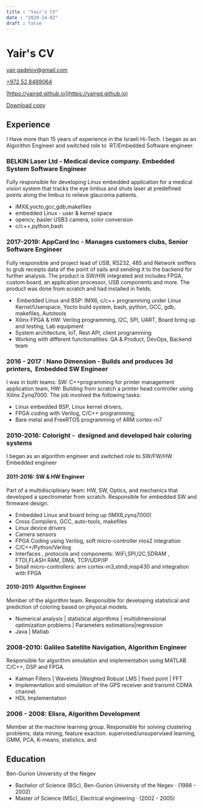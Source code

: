 ```yaml
---
title : "Yair's CV"
date : "2020-14-02"
draft : false
---
```


# Yair's CV
[yair.gadelov@gmail.com](mailto:yair.gadelov@gmail.com) 

<a href="tel:+972528489064">+972 52 8489064</a>

[https://yairgd.github.io](https://yairgd.github.io)

[Download copy](yair_gadelov_cv.pdf)


## Experience
I Have more than 15 years of experience in the Israeli Hi-Tech. I began as an Algorithm Engineer and switched role to  RT/Embedded Software engineer.

### BELKIN Laser Ltd - Medical device company. Embedded System Software Engineer
Fully responsible for developing Linux embedded application for a medical vision system that tracks the eye limbus and shuts laser at predefined points along the limbus to relieve glaucoma patients.

* IMX8,yocto,gcc,gdb,makefiles
* embedded Linux - user & kernel space
* opencv, basler USB3 camera, color conversion
* c/c++,python,bash

### 2017-2019: AppCard Inc - Manages customers clubs, Senior Software Engineer

Fully responsible and project lead of USB, RS232, 485 and Network sniffers to
grub receipts data of the point of sails and sending it to the backend for further
analysis. The product is SW/HW integrated and includes FPGA, custom board,
an application processor, USB components and more. The product was done
from scratch and had installed in fields.

*  Embedded Linux and BSP: IMX6, c/c++ programming under Linux Kernel/Userspace, Yocto build system, bash, python, GCC, gdb, makefiles, Autotools
* Xilinx FPGA & HW: Verilog programming, I2C, SPI, UART, Board
bring up and testing, Lab equipment
* System architecture, IoT, Rest API, client programming
* Working with different functionalities: QA & Product, DevOps, Backend team

### 2016 - 2017 : Nano Dimension - Builds and produces 3d printers,  Embedded SW Engineer 
I was in both teams: SW: C++programming for printer management
application team, HW: Building from scratch a printer head controller using
Xilinx Zynq7000. The job involved the following tasks:

* Linux embedded BSP, Linux kernel drivers,
* FPGA coding with Verilog, C/C++ programming,
* Bare metal and FreeRTOS programming of ARM cortex-m7

### 2010-2016: Coloright -  designed and developed hair coloring systems
I began as an algorithm engineer and switched role to SW/FW/HW Embedded engineer

#### 2011-2016: SW & HW Engineer
Part of a multidisciplinary team: HW, SW, Optics, and mechanics that
developed a spectrometer from scratch. Responsible for embedded SW and
firmware design.

* Embedded Linux and board bring up (IMX6,zynq7000)
* Cross Compilers, GCC, auto-tools, makefiles
* Linux device drivers
* Camera sensors
* FPGA Coding using Verilog, soft micro-controller nios2 integration
* C/C++/Python/Verilog
* Interfaces , protocols and components: WiFi,SPI,I2C,SDRAM , FTDI,FLASH RAM, DMA, TCP/UDP/IP
* Small micro-controllers: arm cortex-m3,stm8,msp430 and integration with FPGA

#### 2010-2011: Algorithm Engineer
Member of the algorithm team. Responsible for developing statistical and
prediction of coloring based on physical models.

* Numerical analysis | statistical algorithms | multidimensional optimization problems | Parameters estimations|regression
* Java | Matlab

### 2008-2010: Galileo Satellite Navigation, Algorithm Engineer
Responsible for algorithm simulation and implementation using MATLAB C/C++, DSP and FPGA.

* Kalman Filters | Wavelets |Weighted Robust LMS | fixed point | FFT
* Implementation and simulation of the GPS receiver and transmit CDMA channel.
* HDL Implementation

### 2006 - 2008: Elisra,  Algorithm Development
Member at the machine learning group. Responsible for solving clustering problems, data mining, feature exaction. supervised/unsupervised learning, GMM, PCA, K-means, statistics, and


## Education
Ben-Gurion University of the Negev

* Bachelor of Science (BSc), Ben-Gurion University of the Negev · (1998 - 2002)
* Master of Science (MSc), Electrical engineering · (2002 - 2005)


